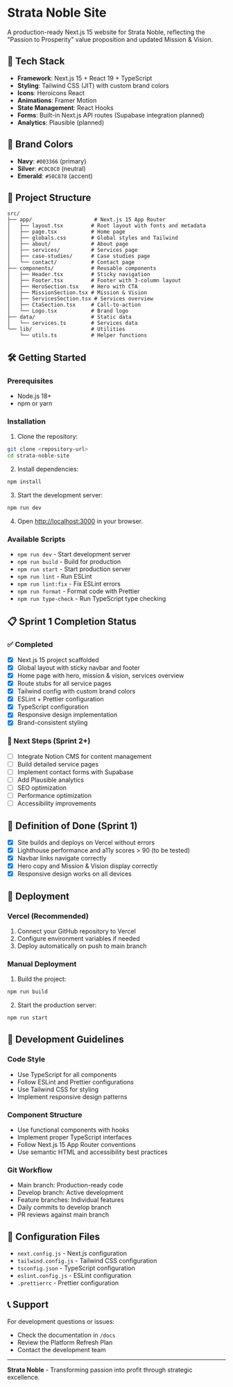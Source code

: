 # Strata Noble Site

A production-ready Next.js 15 website for Strata Noble, reflecting the "Passion to Prosperity" value proposition and updated Mission & Vision.

## 🚀 Tech Stack

- **Framework**: Next.js 15 + React 19 + TypeScript
- **Styling**: Tailwind CSS (JIT) with custom brand colors
- **Icons**: Heroicons React
- **Animations**: Framer Motion
- **State Management**: React Hooks
- **Forms**: Built-in Next.js API routes (Supabase integration planned)
- **Analytics**: Plausible (planned)

## 🎨 Brand Colors

- **Navy**: `#003366` (primary)
- **Silver**: `#C0C0C0` (neutral)
- **Emerald**: `#50C878` (accent)

## 📁 Project Structure

```
src/
├── app/                    # Next.js 15 App Router
│   ├── layout.tsx         # Root layout with fonts and metadata
│   ├── page.tsx           # Home page
│   ├── globals.css        # Global styles and Tailwind
│   ├── about/             # About page
│   ├── services/          # Services page
│   ├── case-studies/      # Case studies page
│   └── contact/           # Contact page
├── components/            # Reusable components
│   ├── Header.tsx         # Sticky navigation
│   ├── Footer.tsx         # Footer with 3-column layout
│   ├── HeroSection.tsx    # Hero with CTA
│   ├── MissionSection.tsx # Mission & Vision
│   ├── ServicesSection.tsx # Services overview
│   ├── CtaSection.tsx     # Call-to-action
│   └── Logo.tsx           # Brand logo
├── data/                  # Static data
│   └── services.ts        # Services data
└── lib/                   # Utilities
    └── utils.ts           # Helper functions
```

## 🛠️ Getting Started

### Prerequisites

- Node.js 18+ 
- npm or yarn

### Installation

1. Clone the repository:
```bash
git clone <repository-url>
cd strata-noble-site
```

2. Install dependencies:
```bash
npm install
```

3. Start the development server:
```bash
npm run dev
```

4. Open [http://localhost:3000](http://localhost:3000) in your browser.

### Available Scripts

- `npm run dev` - Start development server
- `npm run build` - Build for production
- `npm run start` - Start production server
- `npm run lint` - Run ESLint
- `npm run lint:fix` - Fix ESLint errors
- `npm run format` - Format code with Prettier
- `npm run type-check` - Run TypeScript type checking

## 📋 Sprint 1 Completion Status

### ✅ Completed
- [x] Next.js 15 project scaffolded
- [x] Global layout with sticky navbar and footer
- [x] Home page with hero, mission & vision, services overview
- [x] Route stubs for all service pages
- [x] Tailwind config with custom brand colors
- [x] ESLint + Prettier configuration
- [x] TypeScript configuration
- [x] Responsive design implementation
- [x] Brand-consistent styling

### 🔄 Next Steps (Sprint 2+)
- [ ] Integrate Notion CMS for content management
- [ ] Build detailed service pages
- [ ] Implement contact forms with Supabase
- [ ] Add Plausible analytics
- [ ] SEO optimization
- [ ] Performance optimization
- [ ] Accessibility improvements

## 🎯 Definition of Done (Sprint 1)

- [x] Site builds and deploys on Vercel without errors
- [x] Lighthouse performance and a11y scores > 90 (to be tested)
- [x] Navbar links navigate correctly
- [x] Hero copy and Mission & Vision display correctly
- [x] Responsive design works on all devices

## 🚀 Deployment

### Vercel (Recommended)

1. Connect your GitHub repository to Vercel
2. Configure environment variables if needed
3. Deploy automatically on push to main branch

### Manual Deployment

1. Build the project:
```bash
npm run build
```

2. Start the production server:
```bash
npm run start
```

## 📝 Development Guidelines

### Code Style
- Use TypeScript for all components
- Follow ESLint and Prettier configurations
- Use Tailwind CSS for styling
- Implement responsive design patterns

### Component Structure
- Use functional components with hooks
- Implement proper TypeScript interfaces
- Follow Next.js 15 App Router conventions
- Use semantic HTML and accessibility best practices

### Git Workflow
- Main branch: Production-ready code
- Develop branch: Active development
- Feature branches: Individual features
- Daily commits to develop branch
- PR reviews against main branch

## 🔧 Configuration Files

- `next.config.js` - Next.js configuration
- `tailwind.config.js` - Tailwind CSS configuration
- `tsconfig.json` - TypeScript configuration
- `eslint.config.js` - ESLint configuration
- `.prettierrc` - Prettier configuration

## 📞 Support

For development questions or issues:
- Check the documentation in `/docs`
- Review the Platform Refresh Plan
- Contact the development team

---

**Strata Noble** - Transforming passion into profit through strategic excellence. 
